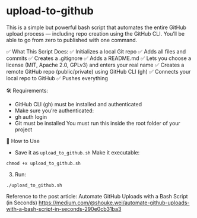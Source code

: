 # upload-to-github

This is a simple but powerful bash script that automates the entire GitHub upload process — including repo creation using the GitHub CLI. You’ll be able to go from zero to published with one command.

✅ What This Script Does:
✅ Initializes a local Git repo
✅ Adds all files and commits
✅ Creates a .gitignore
✅ Adds a README.md
✅ Lets you choose a license (MIT, Apache 2.0, GPLv3) and enters your real name
✅ Creates a remote GitHub repo (public/private) using GitHub CLI (gh)
✅ Connects your local repo to GitHub
✅ Pushes everything

🛠️ Requirements:
- GitHub CLI (gh) must be installed and authenticated
- Make sure you’re authenticated:
- gh auth login
- Git must be installed
You must run this inside the root folder of your project

🚀 How to Use
- Save it as `upload_to_github.sh`
Make it executable:
```
chmod +x upload_to_github.sh
```
3. Run:
```
./upload_to_github.sh
```
Reference to the post article: Automate GitHub Uploads with a Bash Script (in Seconds) https://medium.com/@shouke.wei/automate-github-uploads-with-a-bash-script-in-seconds-290e0cb31ba3
